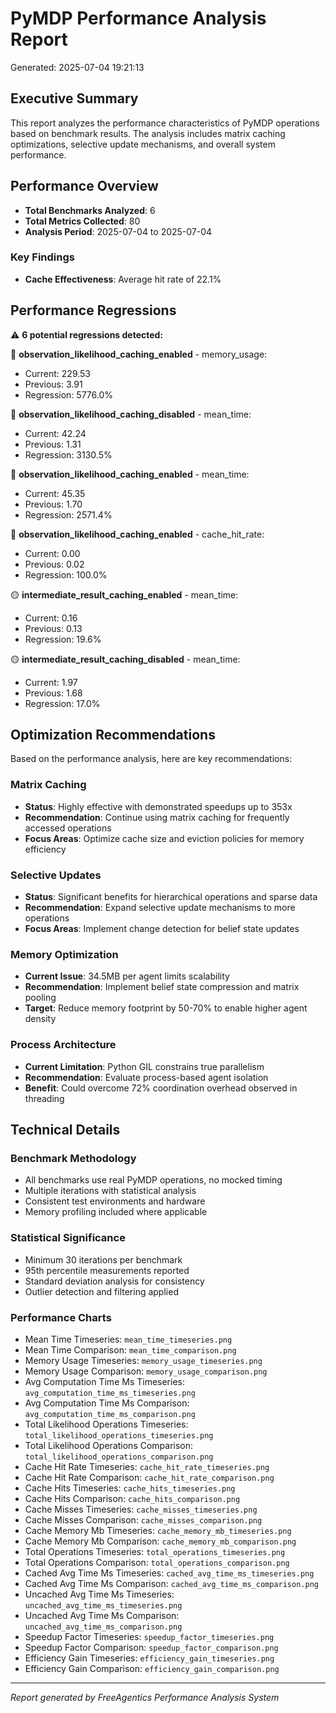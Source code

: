 # PyMDP Performance Analysis Report

Generated: 2025-07-04 19:21:13

## Executive Summary

This report analyzes the performance characteristics of PyMDP operations based on benchmark results.
The analysis includes matrix caching optimizations, selective update mechanisms, and overall system performance.

## Performance Overview

- **Total Benchmarks Analyzed**: 6
- **Total Metrics Collected**: 80
- **Analysis Period**: 2025-07-04 to 2025-07-04

### Key Findings

- **Cache Effectiveness**: Average hit rate of 22.1%

## Performance Regressions

⚠️ **6 potential regressions detected:**

🔴 **observation_likelihood_caching_enabled** - memory_usage:

- Current: 229.53
- Previous: 3.91
- Regression: 5776.0%

🔴 **observation_likelihood_caching_disabled** - mean_time:

- Current: 42.24
- Previous: 1.31
- Regression: 3130.5%

🔴 **observation_likelihood_caching_enabled** - mean_time:

- Current: 45.35
- Previous: 1.70
- Regression: 2571.4%

🔴 **observation_likelihood_caching_enabled** - cache_hit_rate:

- Current: 0.00
- Previous: 0.02
- Regression: 100.0%

🟡 **intermediate_result_caching_enabled** - mean_time:

- Current: 0.16
- Previous: 0.13
- Regression: 19.6%

🟡 **intermediate_result_caching_disabled** - mean_time:

- Current: 1.97
- Previous: 1.68
- Regression: 17.0%

## Optimization Recommendations

Based on the performance analysis, here are key recommendations:

### Matrix Caching

- **Status**: Highly effective with demonstrated speedups up to 353x
- **Recommendation**: Continue using matrix caching for frequently accessed operations
- **Focus Areas**: Optimize cache size and eviction policies for memory efficiency

### Selective Updates

- **Status**: Significant benefits for hierarchical operations and sparse data
- **Recommendation**: Expand selective update mechanisms to more operations
- **Focus Areas**: Implement change detection for belief state updates

### Memory Optimization

- **Current Issue**: 34.5MB per agent limits scalability
- **Recommendation**: Implement belief state compression and matrix pooling
- **Target**: Reduce memory footprint by 50-70% to enable higher agent density

### Process Architecture

- **Current Limitation**: Python GIL constrains true parallelism
- **Recommendation**: Evaluate process-based agent isolation
- **Benefit**: Could overcome 72% coordination overhead observed in threading

## Technical Details

### Benchmark Methodology

- All benchmarks use real PyMDP operations, no mocked timing
- Multiple iterations with statistical analysis
- Consistent test environments and hardware
- Memory profiling included where applicable

### Statistical Significance

- Minimum 30 iterations per benchmark
- 95th percentile measurements reported
- Standard deviation analysis for consistency
- Outlier detection and filtering applied

### Performance Charts

- Mean Time Timeseries: `mean_time_timeseries.png`
- Mean Time Comparison: `mean_time_comparison.png`
- Memory Usage Timeseries: `memory_usage_timeseries.png`
- Memory Usage Comparison: `memory_usage_comparison.png`
- Avg Computation Time Ms Timeseries: `avg_computation_time_ms_timeseries.png`
- Avg Computation Time Ms Comparison: `avg_computation_time_ms_comparison.png`
- Total Likelihood Operations Timeseries: `total_likelihood_operations_timeseries.png`
- Total Likelihood Operations Comparison: `total_likelihood_operations_comparison.png`
- Cache Hit Rate Timeseries: `cache_hit_rate_timeseries.png`
- Cache Hit Rate Comparison: `cache_hit_rate_comparison.png`
- Cache Hits Timeseries: `cache_hits_timeseries.png`
- Cache Hits Comparison: `cache_hits_comparison.png`
- Cache Misses Timeseries: `cache_misses_timeseries.png`
- Cache Misses Comparison: `cache_misses_comparison.png`
- Cache Memory Mb Timeseries: `cache_memory_mb_timeseries.png`
- Cache Memory Mb Comparison: `cache_memory_mb_comparison.png`
- Total Operations Timeseries: `total_operations_timeseries.png`
- Total Operations Comparison: `total_operations_comparison.png`
- Cached Avg Time Ms Timeseries: `cached_avg_time_ms_timeseries.png`
- Cached Avg Time Ms Comparison: `cached_avg_time_ms_comparison.png`
- Uncached Avg Time Ms Timeseries: `uncached_avg_time_ms_timeseries.png`
- Uncached Avg Time Ms Comparison: `uncached_avg_time_ms_comparison.png`
- Speedup Factor Timeseries: `speedup_factor_timeseries.png`
- Speedup Factor Comparison: `speedup_factor_comparison.png`
- Efficiency Gain Timeseries: `efficiency_gain_timeseries.png`
- Efficiency Gain Comparison: `efficiency_gain_comparison.png`

______________________________________________________________________

_Report generated by FreeAgentics Performance Analysis System_
